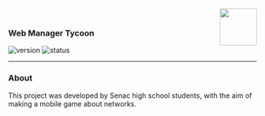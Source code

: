 

<br><a href='https://play.google.com/store/apps/details?id=com.hopellesstudio.net'><img align='right' height='75' src='https://play.google.com/intl/en_us/badges/static/images/badges/en_badge_web_generic.png'></a><br>
### Web Manager Tycoon
![version](https://img.shields.io/badge/Version%3A-0.6-blue)
![status](https://img.shields.io/badge/Status%3A-released-green)


<hr>

### About

This project was developed by Senac high school students,
with the aim of making a mobile game about networks.
